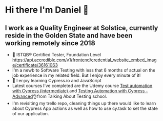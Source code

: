 # Hi there I'm Daniel 👋
  
  ## I work as a Quality Engineer at Solstice, currently reside in the Golden State and have been working remotely since 2018
  
- 🤟 ISTQB® Certified Tester, Foundation Level https://api.accredible.com/v1/frontend/credential_website_embed_image/certificate/36161063
- I'm a newb to Software Testing with less that 6 months of actual on the job experience in my related field.  But I enjoy every minute of it!
- 🧠 I enjoy learning Cypress.io and JavaScript
- Latest courses I've completed are the Udemy course [Test automation with Cypress (intermediate)
](https://www.udemy.com/course/test-automation-with-cypress-intermediate/) and [Testing Automation with Cypress - Advanced](https://www.udemy.com/course/testing-automation-with-cypress-advanced/)👌from Talking About Testing school.
- I'm revisiting my trello repo, cleaning things up there would like to learn about Cypress App actions as well as how to use cy.task to set the state of our application.
